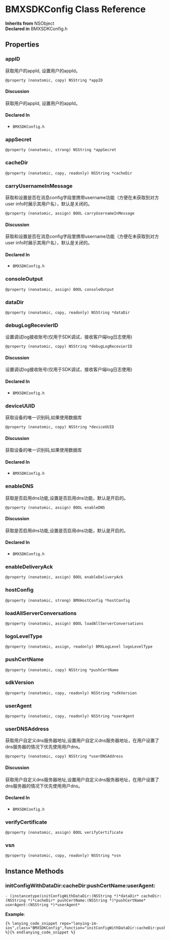 # BMXSDKConfig Class Reference

  **Inherits from** NSObject  
  **Declared in** BMXSDKConfig.h  

## Properties

<a name="//api/name/appID" title="appID"></a>
### appID

获取用户的appId, 设置用户的appId。

`@property (nonatomic, copy) NSString *appID`

#### Discussion
获取用户的appId, 设置用户的appId。

#### Declared In
* `BMXSDKConfig.h`

<a name="//api/name/appSecret" title="appSecret"></a>
### appSecret

`@property (nonatomic, strong) NSString *appSecret`

<a name="//api/name/cacheDir" title="cacheDir"></a>
### cacheDir

`@property (nonatomic, copy, readonly) NSString *cacheDir`

<a name="//api/name/carryUsernameInMessage" title="carryUsernameInMessage"></a>
### carryUsernameInMessage

获取和设置是否在消息config字段里携带username功能（方便在未获取到对方user info时展示其用户名），默认是关闭的。

`@property (nonatomic, assign) BOOL carryUsernameInMessage`

#### Discussion
获取和设置是否在消息config字段里携带username功能（方便在未获取到对方user info时展示其用户名），默认是关闭的。

#### Declared In
* `BMXSDKConfig.h`

<a name="//api/name/consoleOutput" title="consoleOutput"></a>
### consoleOutput

`@property (nonatomic, assign) BOOL consoleOutput`

<a name="//api/name/dataDir" title="dataDir"></a>
### dataDir

`@property (nonatomic, copy, readonly) NSString *dataDir`

<a name="//api/name/debugLogRecevierID" title="debugLogRecevierID"></a>
### debugLogRecevierID

设置调试log接收账号(仅用于SDK调试，接收客户端log日志使用)

`@property (nonatomic, copy) NSString *debugLogRecevierID`

#### Discussion
设置调试log接收账号(仅用于SDK调试，接收客户端log日志使用)

#### Declared In
* `BMXSDKConfig.h`

<a name="//api/name/deviceUUID" title="deviceUUID"></a>
### deviceUUID

获取设备的唯一识别码,如果使用数据库

`@property (nonatomic, copy) NSString *deviceUUID`

#### Discussion
获取设备的唯一识别码,如果使用数据库

#### Declared In
* `BMXSDKConfig.h`

<a name="//api/name/enableDNS" title="enableDNS"></a>
### enableDNS

获取是否启用dns功能,设置是否启用dns功能，默认是开启的。

`@property (nonatomic, assign) BOOL enableDNS`

#### Discussion
获取是否启用dns功能,设置是否启用dns功能，默认是开启的。

#### Declared In
* `BMXSDKConfig.h`

<a name="//api/name/enableDeliveryAck" title="enableDeliveryAck"></a>
### enableDeliveryAck

`@property (nonatomic, assign) BOOL enableDeliveryAck`

<a name="//api/name/hostConfig" title="hostConfig"></a>
### hostConfig

`@property (nonatomic, strong) BMXHostConfig *hostConfig`

<a name="//api/name/loadAllServerConversations" title="loadAllServerConversations"></a>
### loadAllServerConversations

`@property (nonatomic, assign) BOOL loadAllServerConversations`

<a name="//api/name/logoLevelType" title="logoLevelType"></a>
### logoLevelType

`@property (nonatomic, assign, readonly) BMXLogLevel logoLevelType`

<a name="//api/name/pushCertName" title="pushCertName"></a>
### pushCertName

`@property (nonatomic, copy) NSString *pushCertName`

<a name="//api/name/sdkVersion" title="sdkVersion"></a>
### sdkVersion

`@property (nonatomic, copy, readonly) NSString *sdkVersion`

<a name="//api/name/userAgent" title="userAgent"></a>
### userAgent

`@property (nonatomic, copy, readonly) NSString *userAgent`

<a name="//api/name/userDNSAddress" title="userDNSAddress"></a>
### userDNSAddress

获取用户自定义dns服务器地址,设置用户自定义dns服务器地址，在用户设置了dns服务器的情况下优先使用用户dns。

`@property (nonatomic, copy) NSString *userDNSAddress`

#### Discussion
获取用户自定义dns服务器地址,设置用户自定义dns服务器地址，在用户设置了dns服务器的情况下优先使用用户dns。

#### Declared In
* `BMXSDKConfig.h`

<a name="//api/name/verifyCertificate" title="verifyCertificate"></a>
### verifyCertificate

`@property (nonatomic, assign) BOOL verifyCertificate`

<a name="//api/name/vsn" title="vsn"></a>
### vsn

`@property (nonatomic, copy, readonly) NSString *vsn`

<a title="Instance Methods" name="instance_methods"></a>
## Instance Methods

<a name="//api/name/initConfigWithDataDir:cacheDir:pushCertName:userAgent:" title="initConfigWithDataDir:cacheDir:pushCertName:userAgent:"></a>
### initConfigWithDataDir:cacheDir:pushCertName:userAgent:

`- (instancetype)initConfigWithDataDir:(NSString *)*dataDir* cacheDir:(NSString *)*cacheDir* pushCertName:(NSString *)*pushCertName* userAgent:(NSString *)*userAgent*`

**Example**:
```
{% lanying_code_snippet repo="lanying-im-ios",class="BMXSDKConfig",function="initConfigWithDataDir:cacheDir:pushCertName:userAgent:" %}{% endlanying_code_snippet %}
```
